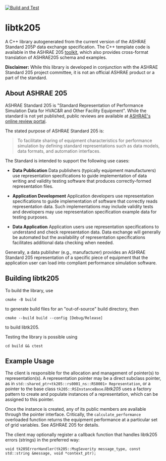 [![Build and Test](https://github.com/open205/libtk205/actions/workflows/build-and-test.yml/badge.svg)](https://github.com/open205/libtk205/actions/workflows/build-and-test.yml)

libtk205
===========

A C++ library autogenerated from the current version of the ASHRAE Standard 205P data exchange specification. The C++ template code is available in the ASHRAE 205 [toolkit](https://github.com/open205/toolkit-205.git), which also provides cross-format translation of ASHRAE205 schema and examples.

**Disclaimer:** While this library is developed in conjunction with the ASHRAE Standard 205 project committee, it is not an official ASHRAE product or a part of the standard.

About ASHRAE 205
----------------

ASHRAE Standard 205 is "Standard Representation of Performance Simulation Data for HVAC&R and Other Facility Equipment". While the standard is not yet published, public reviews are available at [ASHRAE's online review portal](https://osr.ashrae.org/default.aspx).

The stated purpose of ASHRAE Standard 205 is:

> To facilitate sharing of equipment characteristics for performance simulation by defining standard representations such as data models, data formats, and automation interfaces.

The Standard is intended to support the following use cases:

- **Data Publication** Data publishers (typically equipment manufacturers) use representation specifications to guide implementation of data writing and validity testing software that produces correctly-formed representation files.

- **Application Development** Application developers use representation specifications to guide implementation of software that correctly reads representation data. Such implementations may include validity tests and developers may use representation specification example data for testing purposes.

- **Data Application** Application users use representation specifications to understand and check representation data. Data exchange will generally be automated but the availability of representation specifications facilitates additional data checking when needed.

Generally, a data publisher (e.g., manufacturer) provides an ASHRAE Standard 205 representation of a specific piece of equipment that the application user can load into compliant performance simulation software.

Building libtk205
--------------------

To build the library, use

`cmake -B build` 

to generate build files for an "out-of-source" build directory, then

`cmake --build build --config [Debug/Release]`

to build libtk205.

Testing the library is possible using

`cd build && ctest`

Example Usage
-------------

The client is responsible for the allocation and management of pointer(s) to representation(s). A representation pointer may be a direct subclass pointer, as in `std::shared_ptr<tk205::rs0001_ns::RS0001> Representation`, or a pointer to the base class `tk205::RSInstanceBase`.*libtk205* uses a factory pattern to create and populate instances of a representation, which can be assigned to this pointer.

Once the instance is created, any of its public members are available through the pointer interface. Critically, the `calculate_performance` overloaded function returns the equipment performance at a particular set of grid variables. See ASHRAE 205 for details.

The client may optionally register a callback function that handles libtk205 errors (strings) in the preferred way:

`void tk205ErrorHandler(tk205::MsgSeverity message_type, const std::string &message, void *context_ptr);`

